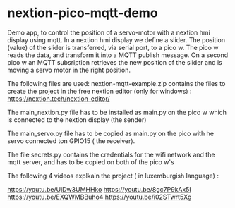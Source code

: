 # nextion-pico-mqtt-demo
Demo app, to control the position of a servo-motor with a nextion hmi display using mqtt.
In a nextion hmi display we define a slider. 
The position (value) of the slider is transferred, via serial port, to a pico w. 
The pico w reads the data, and transform it into a MQTT publish message.
On a second pico w an MQTT subsription retrieves the new position of the slider and is moving a servo motor in the right position.

The following files are used:
nextion-mqtt-example.zip contains the files to create the project in the free nextion editor (only for windows) : https://nextion.tech/nextion-editor/

The main_nextion.py file has to be installed as main.py on the pico w which is connected to the nextion display (the sender)

The main_servo.py file has to be copied as main.py on the pico with he servo connected ton GPIO15 ( the receiver).

The file secrets.py contains the credentials for the wifi network and the mqtt server, and has to be copied on both of the pico w's

The following 4 videos explkain the project ( in luxemburgish language) :

https://youtu.be/UjDw3UMHHko
https://youtu.be/8gc7P9kAx5I
https://youtu.be/EXQWMBBuho4
https://youtu.be/i02STwrt5Xg





